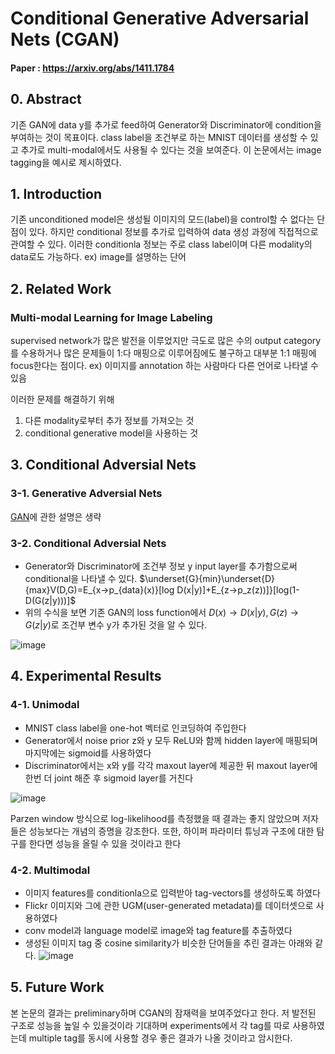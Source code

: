 # Conditional Generative Adversarial Nets (CGAN)

#### Paper : https://arxiv.org/abs/1411.1784

## 0. Abstract
기존 GAN에 data y를 추가로 feed하여 Generator와 Discriminator에 condition을 부여하는 것이 목표이다. class label을 조건부로 하는 MNIST 데이터를 생성할 수 있고 추가로 multi-modal에서도 사용될 수 있다는 것을 보여준다. 이 논문에서는 image tagging을 예시로 제시하였다.
## 1. Introduction
기존 unconditioned model은 생성될 이미지의 모드(label)을 control할 수 없다는 단점이 있다. 하지만 conditional 정보를 추가로 입력하여 data 생성 과정에 직접적으로 관여할 수 있다. 이러한 conditionla 정보는 주로 class label이며 다른 modality의 data로도 가능하다. ex) image를 설명하는 단어
## 2. Related Work
### Multi-modal Learning for Image Labeling
supervised network가 많은 발전을 이루었지만 극도로 많은 수의 output category를 수용하거나 많은 문제들이 1:다 매핑으로 이루어짐에도 불구하고 대부분 1:1 매핑에 focus한다는 점이다.
ex) 이미지를 annotation 하는 사람마다 다른 언어로 나타낼 수 있음

이러한 문제를 해결하기 위해
1. 다른 modality로부터 추가 정보를 가져오는 것
2. conditional generative model을 사용하는 것

## 3. Conditional Adversial Nets
### 3-1. Generative Adversial Nets
[GAN](https://github.com/tjrudrnr2/Paper/tree/main/GAN)에 관한 설명은 생략
### 3-2. Conditional Adversial Nets
- Generator와 Discriminator에 조건부 정보 y input layer를 추가함으로써 conditional을 나타낼 수 있다.
$\underset{G}{min}\underset{D}{max}V(D,G)=E_{x->p_{data}(x)}[log D(x|y)]+E_{z->p_z(z))]}[log(1-D(G(z|y)))]$
- 위의 수식을 보면 기존 GAN의 loss function에서 $D(x) \rightarrow D(x|y), G(z) \rightarrow G(z|y)$로 조건부 변수 y가 추가된 것을 알 수 있다.

![image](https://user-images.githubusercontent.com/70709889/175016788-26b4a7b4-9425-46ff-896c-6e4743ef3245.png)
## 4. Experimental Results
### 4-1. Unimodal
- MNIST class label을 one-hot 벡터로 인코딩하여 주입한다
- Generator에서 noise prior z와 y 모두 ReLU와 함께 hidden layer에 매핑되며 마지막에는 sigmoid를 사용하였다
- Discriminator에서는 x와 y를 각각 maxout layer에 제공한 뒤 maxout layer에 한번 더 joint 해준 후 sigmoid layer를 거친다

![image](https://user-images.githubusercontent.com/70709889/175017808-bc2580d4-2d91-4d54-8b35-510882ad7e3a.png)

Parzen window 방식으로 log-likelihood를 측정했을 때 결과는 좋지 않았으며 저자들은 성능보다는 개념의 증명을 강조한다. 또한, 하이퍼 파라미터 튜닝과 구조에 대한 탐구를 한다면 성능을 올릴 수 있을 것이라고 한다
### 4-2. Multimodal
- 이미지 features를 conditionla으로 입력받아 tag-vectors를 생성하도록 하였다
- Flickr 이미지와 그에 관한 UGM(user-generated metadata)를 데이터셋으로 사용하였다
- conv model과 language model로 image와 tag feature를 추출하였다
- 생성된 이미지 tag 중 cosine similarity가 비슷한 단어들을 추린 결과는 아래와 같다.
![image](https://user-images.githubusercontent.com/70709889/175021112-d352d2b8-b667-4d88-887a-e747e8e52c9d.png)
## 5. Future Work
본 논문의 결과는 preliminary하며 CGAN의 잠재력을 보여주었다고 한다. 저 발전된 구조로 성능을 높일 수 있을것이라 기대하며 experiments에서 각 tag를 따로 사용하였는데 multiple tag를 동시에 사용할 경우 좋은 결과가 나올 것이라고 암시한다.
